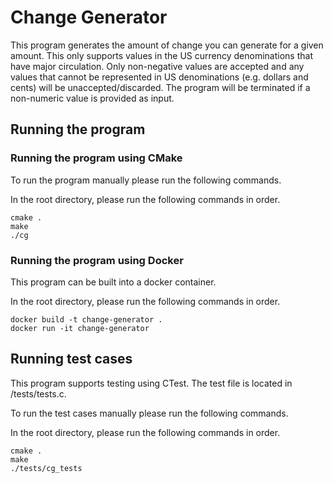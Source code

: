 # Change Generator
This program generates the amount of change you can generate for a given amount. This only supports values in the US currency denominations that have major circulation. Only non-negative values are accepted and any values that cannot be represented in US denominations (e.g. dollars and cents) will be unaccepted/discarded. The program will be terminated if a non-numeric value is provided as input.

## Running the program
### Running the program using CMake
To run the program manually please run the following commands.

In the root directory, please run the following commands in order.
```
cmake .
make
./cg
```
### Running the program using Docker
This program can be built into a docker container.

In the root directory, please run the following commands in order.
```
docker build -t change-generator .
docker run -it change-generator
```

## Running test cases
This program supports testing using CTest. The test file is located in /tests/tests.c.

To run the test cases manually please run the following commands.

In the root directory, please run the following commands in order.
```
cmake .
make
./tests/cg_tests
```